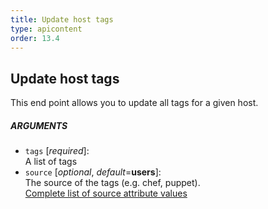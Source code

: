 ```yaml
---
title: Update host tags
type: apicontent
order: 13.4
---
```


## Update host tags
This end point allows you to update all tags for a given host.

##### ARGUMENTS
* `tags` [*required*]:  
    A list of tags
* `source` [*optional*, *default*=**users**]:  
    The source of the tags (e.g. chef, puppet).  
    [Complete list of source attribute values](/integrations/faq/list-of-api-source-attribute-value)
